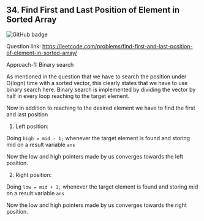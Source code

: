 ## 34. Find First and Last Position of Element in Sorted Array

<img src="https://img.shields.io/badge/Leetcode-Medium-orange" alt="GitHub badge" />

Question link: https://leetcode.com/problems/find-first-and-last-position-of-element-in-sorted-array/


Approach-1: Binary search

As mentioned in the question that we have to search the position under O(logn) time with a sorted vector, this clearly states that we have to use binary search here.
Binary search is implemented by dividing the vector by half in every loop reaching to the target element.

Now in addition to reaching to the desired element we have to find the first and last position

1. Left position:

Doing `high = mid - 1;` whenever the target element is found and storing mid on a result variable `ans`

Now the low and high pointers made by us converges towards the left position.

2. Right position:

Doing `low = mid + 1;` whenever the target element is found and storing mid on a result variable `ans`

Now the low and high pointers made by us converges towards the right position.